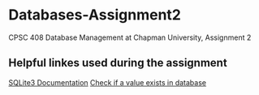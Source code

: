 # Databases-Assignment2
CPSC 408 Database Management at Chapman University, Assignment 2

## Helpful linkes used during the assignment
[SQLite3 Documentation](https://docs.python.org/3/library/sqlite3.html)
[Check if a value exists in database](https://stackoverflow.com/questions/45569344/how-to-tell-if-a-value-exists-in-a-sqlite3-database-python)
